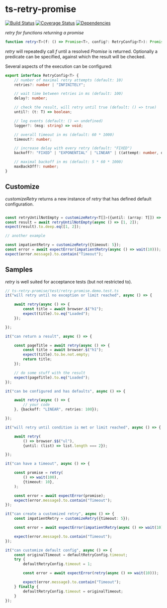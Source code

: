 # ts-retry-promise #

[![Build Status](https://travis-ci.org/normartin/ts-retry-promise.svg?branch=master)](https://travis-ci.org/normartin/ts-retry-promise)
[![Coverage Status](https://coveralls.io/repos/github/normartin/ts-retry-promise/badge.svg?branch=master)](https://coveralls.io/github/normartin/ts-retry-promise?branch=master)
[![Dependencies](https://david-dm.org/normartin/ts-retry-promise.svg)](https://david-dm.org/normartin/ts-retry-promise)


_retry for functions returning a promise_


```typescript
function retry<T>(f: () => Promise<T>, config?: RetryConfig<T>): Promise<T> {}
```

_retry_ will repeatedly call _f_ until a resolved _Promise_ is returned. 
Optionally a predicate can be specified, against which the result will be checked.

Several aspects of the execution can be configured:

```typescript
export interface RetryConfig<T> {
    // number of maximal retry attempts (default: 10)
    retries?: number | "INFINITELY";

    // wait time between retries in ms (default: 100)
    delay?: number;

    // check the result, will retry until true (default: () => true)
    until?: (t: T) => boolean;

    // log events (default: () => undefined)
    logger?: (msg: string) => void;

    // overall timeout in ms (default: 60 * 1000)
    timeout?: number;

    // increase delay with every retry (default: "FIXED")
    backoff?: "FIXED" | "EXPONENTIAL" | "LINEAR" | ((attempt: number, delay: number) => number);

    // maximal backoff in ms (default: 5 * 60 * 1000)
    maxBackOff?: number;
}
```

## Customize ##

_customizeRetry_ returns a new instance of _retry_ that has defined default configuration.

```typescript

const retryUntilNotEmpty = customizeRetry<T[]>({until: (array: T[]) => array.length > 0});
const result = await retryUntilNotEmpty(async () => [1, 2]);
expect(result).to.deep.eq([1, 2]);

// another example

const impatientRetry = customizeRetry({timeout: 5});
const error = await expectError(impatientRetry(async () => wait(10)));
expect(error.message).to.contain("Timeout");
```

## Samples ##

_retry_ is well suited for acceptance tests (but not restricted to).

```typescript
// ts-retry-promise/test/retry-promise.demo.test.ts
it("will retry until no exception or limit reached", async () => {

    await retry(async () => {
        const title = await browser.$("h1");
        expect(title).to.eq("Loaded");
    });

});

it("can return a result", async () => {

    const pageTitle = await retry(async () => {
        const title = await browser.$("h1");
        expect(title).to.be.not.empty;
        return title;
    });

    // do some stuff with the result
    expect(pageTitle).to.eq("Loaded");
});

it("can be configured and has defaults", async () => {

    await retry(async () => {
        // your code
    }, {backoff: "LINEAR", retries: 100});

});

it("will retry until condition is met or limit reached", async () => {

    await retry(
        () => browser.$$("ul"),
        {until: (list) => list.length === 2});

});

it("can have a timeout", async () => {

    const promise = retry(
        () => wait(100),
        {timeout: 10},
    );

    const error = await expectError(promise);
    expect(error.message).to.contain("Timeout");
});

it("can create a customized retry", async () => {
    const impatientRetry = customizeRetry({timeout: 5});

    const error = await expectError(impatientRetry(async () => wait(10)));

    expect(error.message).to.contain("Timeout");
});

it("can customize default config", async () => {
    const originalTimeout = defaultRetryConfig.timeout;
    try {
        defaultRetryConfig.timeout = 1;

        const error = await expectError(retry(async () => wait(10)));

        expect(error.message).to.contain("Timeout");
    } finally {
        defaultRetryConfig.timeout = originalTimeout;
    }
});
```
